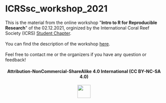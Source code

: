 # ICRSsc_workshop_2021
This is the material from the online workshop "**Intro to R for Reproducible Research**" of the 02.12.2021, orginized by the International Coral Reef Society (ICRS) <a href="https://www.coralreefstudents.org/">Student Chapter</a>. <br>
<br>
You can find the description of the workshop <a href="https://www.coralreefstudents.org/event-calendar">here</a>. <br> 
<br>
Feel free to contact me or the organizers if you have any question or feedback!

<div align="center">
  <h4>Attribution-NonCommercial-ShareAlike 4.0 International (CC BY-NC-SA 4.0)</h4>
<div style="width:300px; height:200px">
<img src=https://camo.githubusercontent.com/00f7814990f36f84c5ea74cba887385d8a2f36be/68747470733a2f2f646f63732e636c6f7564706f7373652e636f6d2f696d616765732f63632d62792d6e632d73612e706e67 alt="" height="42">
</div>

